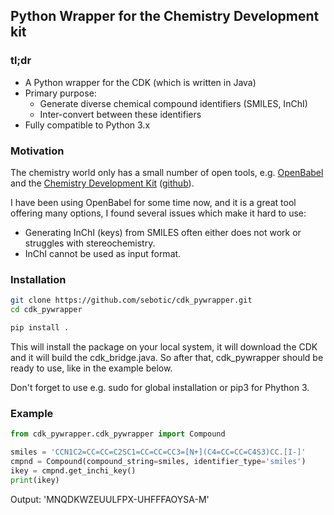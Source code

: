 ## Python Wrapper for the Chemistry Development kit

### tl;dr
* A Python wrapper for the CDK (which is written in Java)
* Primary purpose: 
  * Generate diverse chemical compound identifiers (SMILES, InChI)
  * Inter-convert between these identifiers
* Fully compatible to Python 3.x

### Motivation
The chemistry world only has a small number of open tools, e.g. [OpenBabel](http://openbabel.org) and the 
[Chemistry Development Kit](cdk.sourceforge.net) ([github](https://github.com/cdk)). 

I have been using OpenBabel for some time now, and it is a great tool offering many options,
I found several issues which make it hard to use:
* Generating InChI (keys) from SMILES often either does not work or struggles with stereochemistry.
* InChI cannot be used as input format.

### Installation

```bash
git clone https://github.com/sebotic/cdk_pywrapper.git
cd cdk_pywrapper

pip install .

```

This will install the package on your local system, it will download the CDK and it will build the cdk_bridge.java.
So after that, cdk_pywrapper should be ready to use, like in the example below.

Don't forget to use e.g. sudo for global installation or pip3 for Phython 3. 

### Example

```python
from cdk_pywrapper.cdk_pywrapper import Compound

smiles = 'CCN1C2=CC=CC=C2SC1=CC=CC=CC3=[N+](C4=CC=CC=C4S3)CC.[I-]'
cmpnd = Compound(compound_string=smiles, identifier_type='smiles')
ikey = cmpnd.get_inchi_key()
print(ikey)

```
Output: 'MNQDKWZEUULFPX-UHFFFAOYSA-M'


